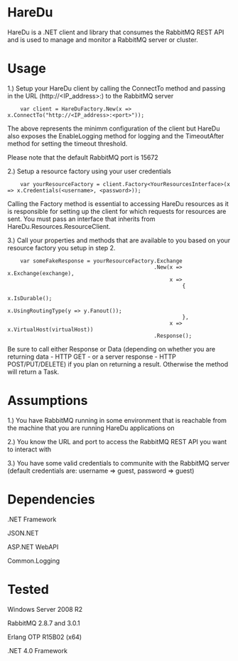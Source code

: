 HareDu
======
HareDu is a .NET client and library that consumes the RabbitMQ REST API and is used to manage and monitor a RabbitMQ server or cluster.


Usage
=====
1.) Setup your HareDu client by calling the ConnectTo method and passing in the URL (http://<IP_address>:<port>) to the RabbitMQ server

		var client = HareDuFactory.New(x => x.ConnectTo("http://<IP_address>:<port>"));

The above represents the minimm configuration of the client but HareDu also exposes the EnableLogging method for logging and the TimeoutAfter method for setting the timeout threshold.

Please note that the default RabbitMQ port is 15672


2.) Setup a resource factory using your user credentials

		var yourResourceFactory = client.Factory<YourResourcesInterface>(x => x.Credentials(<username>, <password>));

Calling the Factory method is essential to accessing HareDu resources as it is responsible for setting up the client for which requests for resources are sent. You must pass an interface that inherits from HareDu.Resources.ResourceClient. 


3.) Call your properties and methods that are available to you based on your resource factory you setup in step 2.

        var someFakeResponse = yourResourceFactory.Exchange
                                                  .New(x => x.Exchange(exchange),
                                                       x =>
                                                           {
                                                               x.IsDurable();
                                                               x.UsingRoutingType(y => y.Fanout());
                                                           },
                                                       x => x.VirtualHost(virtualHost))
                                                  .Response();

Be sure to call either Response or Data (depending on whether you are returning data - HTTP GET - or a server response - HTTP POST/PUT/DELETE) if you plan on returning a result. Otherwise the method will return a Task<T>.


Assumptions
===========
1.) You have RabbitMQ running in some environment that is reachable from the machine that you are running HareDu applications on

2.) You know the URL and port to access the RabbitMQ REST API you want to interact with

3.) You have some valid credentials to communite with the RabbitMQ server (default credentials are: username => guest, password => guest)


Dependencies
============
.NET Framework

JSON.NET

ASP.NET WebAPI

Common.Logging


Tested
======
Windows Server 2008 R2

RabbitMQ 2.8.7 and 3.0.1

Erlang OTP R15B02 (x64)

.NET 4.0 Framework

